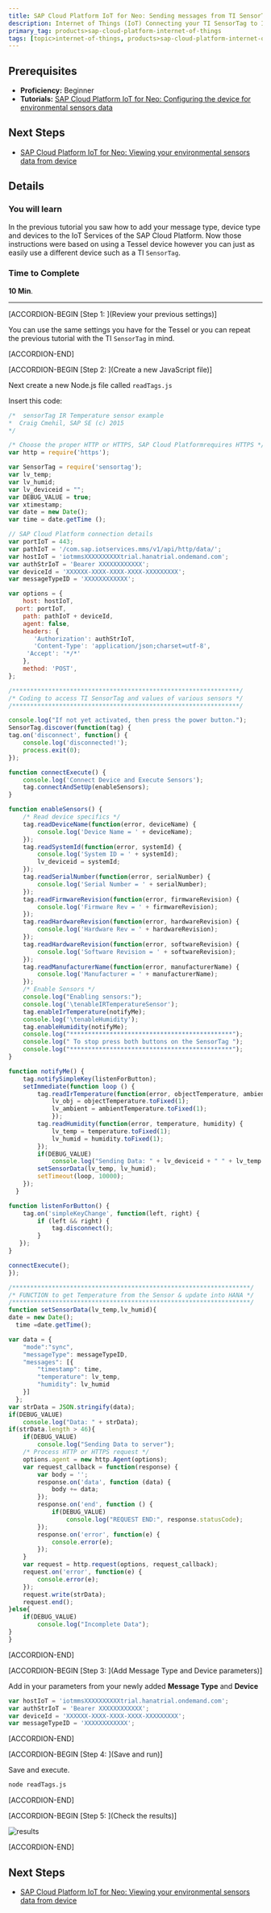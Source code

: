 ```yaml
---
title: SAP Cloud Platform IoT for Neo: Sending messages from TI SensorTag device
description: Internet of Things (IoT) Connecting your TI SensorTag to IoT Services
primary_tag: products>sap-cloud-platform-internet-of-things
tags: [topic>internet-of-things, products>sap-cloud-platform-internet-of-things, tutorial>beginner ]
---
```

## Prerequisites  
- **Proficiency:** Beginner
- **Tutorials:** [SAP Cloud Platform IoT for Neo: Configuring the device for environmental sensors data](http://www.sap.com/developer/tutorials/iot-part7-add-device.html)

## Next Steps
- [SAP Cloud Platform IoT for Neo: Viewing your environmental sensors data from device](http://www.sap.com/developer/tutorials/iot-part13-hcp-services-viewdataui5.html)

## Details
### You will learn  
In the previous tutorial you saw how to add your message type, device type and devices to the IoT Services of the SAP Cloud Platform. Now those instructions were based on using a Tessel device however you can just as easily use a different device such as a TI `SensorTag`.

### Time to Complete
**10 Min**.

---


[ACCORDION-BEGIN [Step 1: ](Review your previous settings)]

You can use the same settings you have for the Tessel or you can repeat the previous tutorial with the TI `SensorTag` in mind.


[ACCORDION-END]

[ACCORDION-BEGIN [Step 2: ](Create a new JavaScript file)]

Next create a new Node.js file called `readTags.js`

Insert this code:

```javascript
/* 	sensorTag IR Temperature sensor example
*  Craig Cmehil, SAP SE (c) 2015
*/

/* Choose the proper HTTP or HTTPS, SAP Cloud Platformrequires HTTPS */
var http = require('https');

var SensorTag = require('sensortag');
var lv_temp;
var lv_humid;
var lv_deviceid = "";
var DEBUG_VALUE = true;
var xtimestamp;
var date = new Date();
var time = date.getTime ();

// SAP Cloud Platform connection details
var portIoT = 443;
var pathIoT = '/com.sap.iotservices.mms/v1/api/http/data/';
var hostIoT = 'iotmmsXXXXXXXXXXtrial.hanatrial.ondemand.com';
var authStrIoT = 'Bearer XXXXXXXXXXXX';
var deviceId = 'XXXXXX-XXXX-XXXX-XXXX-XXXXXXXXX';
var messageTypeID = 'XXXXXXXXXXXX';

var options = {
    host: hostIoT,
  port: portIoT,
    path: pathIoT + deviceId,
    agent: false,
    headers: {
       'Authorization': authStrIoT,
       'Content-Type': 'application/json;charset=utf-8',
	 'Accept': '*/*'
    },
    method: 'POST',     
};

/***************************************************************/
/* Coding to access TI SensorTag and values of various sensors */
/***************************************************************/

console.log("If not yet activated, then press the power button.");
SensorTag.discover(function(tag) {
tag.on('disconnect', function() {
	console.log('disconnected!');
	process.exit(0);
});

function connectExecute() {
	console.log('Connect Device and Execute Sensors');
	tag.connectAndSetUp(enableSensors);
}

function enableSensors() {
	/* Read device specifics */
	tag.readDeviceName(function(error, deviceName) {
		console.log('Device Name = ' + deviceName);
	});
	tag.readSystemId(function(error, systemId) {
		console.log('System ID = ' + systemId);
		lv_deviceid = systemId;
	});
	tag.readSerialNumber(function(error, serialNumber) {
		console.log('Serial Number = ' + serialNumber);
	});
	tag.readFirmwareRevision(function(error, firmwareRevision) {
		console.log('Firmware Rev = ' + firmwareRevision);
	});
	tag.readHardwareRevision(function(error, hardwareRevision) {
		console.log('Hardware Rev = ' + hardwareRevision);
	});
	tag.readHardwareRevision(function(error, softwareRevision) {
		console.log('Software Revision = ' + softwareRevision);
	});
	tag.readManufacturerName(function(error, manufacturerName) {
		console.log('Manufacturer = ' + manufacturerName);
	});
	/* Enable Sensors */
	console.log("Enabling sensors:");
	console.log('\tenableIRTemperatureSensor');
	tag.enableIrTemperature(notifyMe);
	console.log('\tenableHumidity');
	tag.enableHumidity(notifyMe);
	console.log("*********************************************");
	console.log(" To stop press both buttons on the SensorTag ");
	console.log("*********************************************");
}

function notifyMe() {
	tag.notifySimpleKey(listenForButton);
	setImmediate(function loop () {
		tag.readIrTemperature(function(error, objectTemperature, ambientTemperature){
      		lv_obj = objectTemperature.toFixed(1);
      		lv_ambient = ambientTemperature.toFixed(1);
    		});
		tag.readHumidity(function(error, temperature, humidity) {
			lv_temp = temperature.toFixed(1);
			lv_humid = humidity.toFixed(1);
		});
		if(DEBUG_VALUE)
			console.log("Sending Data: " + lv_deviceid + " " + lv_temp + " " + lv_humid);
		setSensorData(lv_temp, lv_humid);
		setTimeout(loop, 10000);
	});
  }

function listenForButton() {
	tag.on('simpleKeyChange', function(left, right) {
		if (left && right) {
			tag.disconnect();
		}
   });
}

connectExecute();
});

/******************************************************************/
/* FUNCTION to get Temperature from the Sensor & update into HANA */
/******************************************************************/
function setSensorData(lv_temp,lv_humid){
date = new Date();
  time =date.getTime();

var data = {
	"mode":"sync",
	"messageType": messageTypeID,
	"messages": [{
		"timestamp": time,
		"temperature": lv_temp,
		"humidity": lv_humid
	}]
  };
var strData = JSON.stringify(data);
if(DEBUG_VALUE)
	console.log("Data: " + strData);
if(strData.length > 46){
	if(DEBUG_VALUE)
		console.log("Sending Data to server");
	/* Process HTTP or HTTPS request */
	options.agent = new http.Agent(options);
	var request_callback = function(response) {
		var body = '';
		response.on('data', function (data) {
			body += data;
		});
		response.on('end', function () {
			if(DEBUG_VALUE)
				console.log("REQUEST END:", response.statusCode);
		});
		response.on('error', function(e) {
			console.error(e);
		});    
	}
	var request = http.request(options, request_callback);
	request.on('error', function(e) {
		console.error(e);
	});
	request.write(strData);
	request.end();
}else{
	if(DEBUG_VALUE)
		console.log("Incomplete Data");
}
}
```


[ACCORDION-END]

[ACCORDION-BEGIN [Step 3: ](Add Message Type and Device parameters)]

Add in your parameters from your newly added **Message Type** and **Device**

```javascript
var hostIoT = 'iotmmsXXXXXXXXXXtrial.hanatrial.ondemand.com';
var authStrIoT = 'Bearer XXXXXXXXXXXX';
var deviceId = 'XXXXXX-XXXX-XXXX-XXXX-XXXXXXXXX';
var messageTypeID = 'XXXXXXXXXXXX';
```


[ACCORDION-END]

[ACCORDION-BEGIN [Step 4: ](Save and run)]

Save and execute.

```sh
node readTags.js
```


[ACCORDION-END]

[ACCORDION-BEGIN [Step 5: ](Check the results)]

![results](5.png)


[ACCORDION-END]

## Next Steps
- [SAP Cloud Platform IoT for Neo: Viewing your environmental sensors data from device](http://www.sap.com/developer/tutorials/iot-part13-hcp-services-viewdataui5.html)
